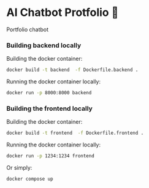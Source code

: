 # AI Chatbot Protfolio 🤖   
Portfolio chatbot


### Building backend locally
Building the docker container:
```zsh
docker build -t backend  -f Dockerfile.backend .
```
Running the docker container locally:
```zsh
docker run -p 8000:8000 backend 
```

### Building the frontend locally
Building the docker container:
```zsh
docker build -t frontend  -f Dockerfile.frontend .
```
Running the docker container locally:
```zsh
docker run -p 1234:1234 frontend 
```

Or simply:
```zsh
docker compose up
```